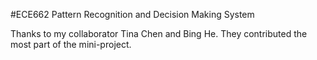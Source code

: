 #ECE662 Pattern Recognition and Decision Making System


Thanks to my collaborator Tina Chen and Bing He. They contributed the most part of the mini-project.
